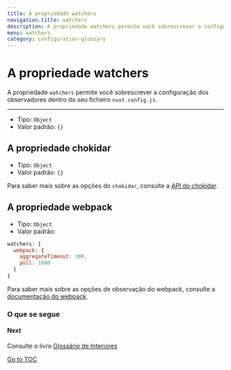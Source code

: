 ```yaml
---
title: A propriedade watchers
navigation.title: watchers
description: A propriedade watchers permite você sobrescrever a configuração dos observadores dentro do seu ficheiro nuxt.config.js.
menu: watchers
category: configuration-glossary
---
```

# A propriedade watchers

A propriedade `watchers` permite você sobrescrever a configuração dos observadores dentro do seu ficheiro `nuxt.config.js`.

---

- Tipo: `Object`
- Valor padrão: `{}`

## A propriedade chokidar

- Tipo: `Object`
- Valor padrão: `{}`

Para saber mais sobre as opções do `chokidar`, consulte a [API do chokidar](https://github.com/paulmillr/chokidar#api).

## A propriedade webpack

- Tipo: `Object`
- Valor padrão:

```js
watchers: {
  webpack: {
    aggregateTimeout: 300,
    poll: 1000
  }
}
```

Para saber mais sobre as opções de observação do webpack, consulte a [documentação do webpack](https://webpack.js.org/configuration/watch/#watchoptions).

### O que se segue

#### Next
Consulte o livro [Glossário de Interiores](./internals-glossary/$nuxt)

<span style='float: footnote;'><a href="../index.html#toc">Go to TOC</a></span>
